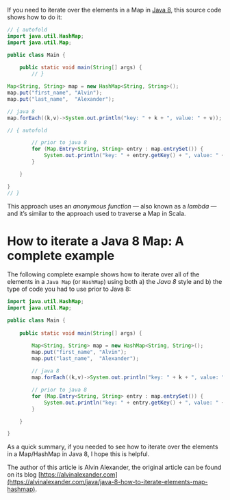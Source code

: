 If you need to iterate over the elements in a Map in [Java 8](http://www.oracle.com/technetwork/java/javase/8-whats-new-2157071.html), this source code shows how to do it:

```java runnable
// { autofold
import java.util.HashMap;
import java.util.Map;

public class Main {
    
    public static void main(String[] args) {
        // }

Map<String, String> map = new HashMap<String, String>();
map.put("first_name", "Alvin");
map.put("last_name",  "Alexander");

// java 8
map.forEach((k,v)->System.out.println("key: " + k + ", value: " + v));

// { autofold

        // prior to java 8
        for (Map.Entry<String, String> entry : map.entrySet()) {
            System.out.println("key: " + entry.getKey() + ", value: " + entry.getValue());
        }

    }

}
// }
```
This approach uses an _anonymous function_ — also known as a _lambda_ — and it’s similar to the approach used to traverse a Map in Scala.

# How to iterate a Java 8 Map: A complete example
The following complete example shows how to iterate over all of the elements in a `Java Map` (or `HashMap`) using both a) the _Java 8_ style and b) the type of code you had to use prior to Java 8:

```java runnable
import java.util.HashMap;
import java.util.Map;

public class Main {
    
    public static void main(String[] args) {

        Map<String, String> map = new HashMap<String, String>();
        map.put("first_name", "Alvin");
        map.put("last_name",  "Alexander");
        
        // java 8
        map.forEach((k,v)->System.out.println("key: " + k + ", value: " + v));

        // prior to java 8
        for (Map.Entry<String, String> entry : map.entrySet()) {
            System.out.println("key: " + entry.getKey() + ", value: " + entry.getValue());
        }

    }

}
```

As a quick summary, if you needed to see how to iterate over the elements in a Map/HashMap in Java 8, I hope this is helpful.

The author of this article is Alvin Alexander, the original article can be found on its blog [https://alvinalexander.com](https://alvinalexander.com/java/java-8-how-to-iterate-elements-map-hashmap).
